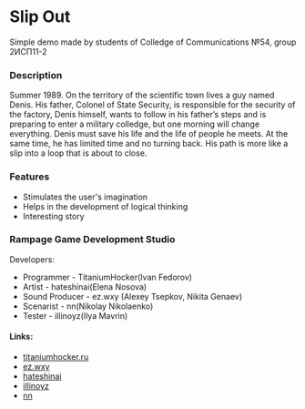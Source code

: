 # Slip Out

Simple demo made by students of Colledge of Communications №54, group 2ИСП11-2

### Description

Summer 1989. On the territory of the scientific town lives a guy named Denis. His father, Colonel of State Security, is responsible for the security of the factory, Denis himself, wants to follow in his father’s steps and is preparing to enter a military colledge, but one morning will change everything.
Denis must save his life and the life of people he meets. At the same time, he has limited time and no turning back. His path is more like a slip into a loop that is about to close.

### Features

 - Stimulates the user's imagination
 - Helps in the development of logical thinking
 - Interesting story

### Rampage Game Development Studio

Developers:
- Programmer - TitaniumHocker(Ivan Fedorov)
- Artist - hateshinai(Elena Nosova)
- Sound Producer - ez.wxy (Alexey Tsepkov, Nikita Genaev)
- Scenarist -  nn(Nikolay Nikolaenko)
- Tester - illinoyz(Ilya Mavrin)

#### Links:
 - [titaniumhocker.ru](http://titaniumhocker.ru/)
 - [ez.wxy](https://vk.com/ezwxy)
 - [hateshinai](https://www.instagram.com/hateshinaiart/)
 - [illinoyz](https://vk.com/illinoyz)
 - [nn](https://vk.com/id320112510)